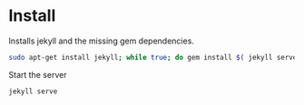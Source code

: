 
# Install

Installs jekyll and the missing gem dependencies.

```bash
sudo apt-get install jekyll; while true; do gem install $( jekyll serve  2>&1 | grep -oE " '([a-zA-Z_0-9-]+) \(" | grep -oE '[a-zA-Z_0-9-]+' ); done
```

Start the server

```bash
jekyll serve
```


